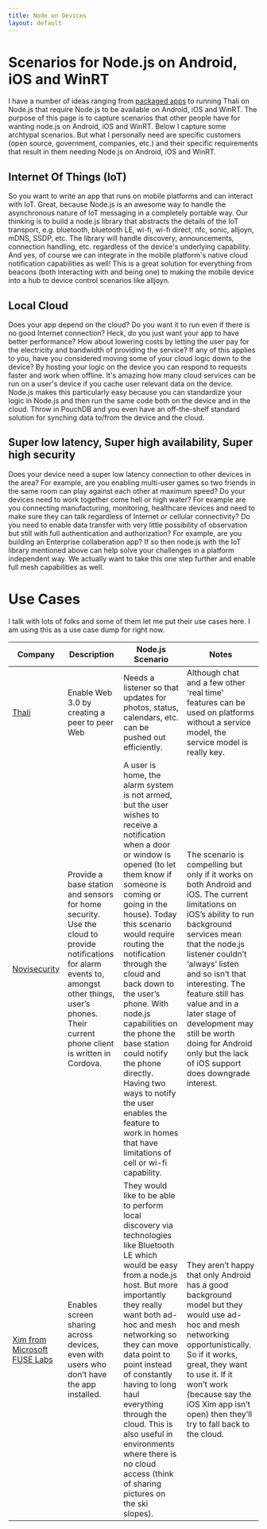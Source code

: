 ```yaml
---
title: Node on Devices
layout: default
---
```


# Scenarios for Node.js on Android, iOS and WinRT
I have a number of ideas ranging from [packaged apps](http://www.goland.org/html6packagedapps/) to running Thali on Node.js that require Node.js to be available on Android, iOS and WinRT. The purpose of this page is to capture scenarios that other people have for wanting node.js on Android, iOS and WinRT. Below I capture some archtypal scenarios. But what I personally need are specific customers (open source, government, companies, etc.) and their specific requirements that result in them needing Node.js on Android, iOS and WinRT.

## Internet Of Things (IoT)
So you want to write an app that runs on mobile platforms and can interact with IoT. Great, because Node.js is an awesome way to handle the asynchronous nature of IoT messaging in a completely portable way. Our thinking is to build a node.js library that abstracts the details of the IoT transport, e.g. bluetooth, bluetooth LE, wi-fi, wi-fi direct, nfc, sonic, alljoyn, mDNS, SSDP, etc. The library will handle discovery, announcements, connection handling, etc. regardless of the device's underlying capability. And yes, of course we can integrate in the mobile platform's native cloud notification capabilities as well! This is a great solution for everything from beacons (both interacting with and being one) to making the mobile device into a hub to device control scenarios like alljoyn. 

## Local Cloud
Does your app depend on the cloud? Do you want it to run even if there is no good Internet connection? Heck, do you just want your app to have better performance? How about lowering costs by letting the user pay for the electricity and bandwidth of providing the service? If any of this applies to you, have you considered moving some of your cloud logic down to the device? By hosting your logic on the device you can respond to requests faster and work when offline. It's amazing how many cloud services can be run on a user's device if you cache user relevant data on the device. Node.js makes this particularly easy because you can standardize your logic in Node.js and then run the same code both on the device and in the cloud. Throw in PouchDB and you even have an off-the-shelf standard solution for synching data to/from the device and the cloud.

## Super low latency, Super high availability, Super high security
Does your device need a super low latency connection to other devices in the area? For example, are you enabling multi-user games so two friends in the same room can play against each other at maximum speed? Do your devices need to work together come hell or high water? For example are you connecting manufacturing, monitoring, healthcare devices and need to make sure they can talk regardless of Internet or cellular connectivity? Do you need to enable data transfer with very little possibility of observation but still with full authentication and authorization? For example, are you building an Enterprise collaberation app? If so then node.js with the IoT library mentioned above can help solve your challenges in a platform independent way. We actually want to take this one step further and enable full mesh capabilities as well.

# Use Cases
I talk with lots of folks and some of them let me put their use cases here. I am using this as a use case dump for right now.

Company | Description | Node.js Scenario | Notes
--------|-------------|------------------|-------
[Thali](http://www.thaliproject.org) | Enable Web 3.0 by creating a peer to peer Web | Needs a listener so that updates for photos, status, calendars, etc. can be pushed out efficiently. | Although chat and a few other 'real time' features can be used on platforms without a service model, the service model is really key.
[Novisecurity](http://www.novisecurity.com/#home) | Provide a base station and sensors for home security. Use the cloud to provide notifications for alarm events to, amongst other things, user’s phones. Their current phone client is written in Cordova. | A user is home, the alarm system is not armed, but the user wishes to receive a notification when a door or window is opened (to let them know if someone is coming or going in the house). Today this scenario would require routing the notification through the cloud and back down to the user’s phone. With node.js capabilities on the phone the base station could notify the phone directly. Having two ways to notify the user enables the feature to work in homes that have limitations of cell or wi-fi capability. | The scenario is compelling but only if it works on both Android and iOS. The current limitations on iOS’s ability to run background services mean that the node.js listener couldn’t ‘always’ listen and so isn’t that interesting. The feature still has value and in a later stage of development may still be worth doing for Android only but the lack of iOS support does downgrade interest.
[Xim from Microsoft FUSE Labs](http://www.getxim.com/) | Enables screen sharing across devices, even with users who don’t have the app installed. | They would like to be able to perform local discovery via technologies like Bluetooth LE which would be easy from a node.js host. But more importantly they really want both ad-hoc and mesh networking so they can move data point to point instead of constantly having to long haul everything through the cloud. This is also useful in environments where there is no cloud access (think of sharing pictures on the ski slopes). | They aren’t happy that only Android has a good background model but they would use ad-hoc and mesh networking opportunistically. So if it works, great, they want to use it. If it won’t work (because say the iOS Xim app isn’t open) then they’ll try to fall back to the cloud.
